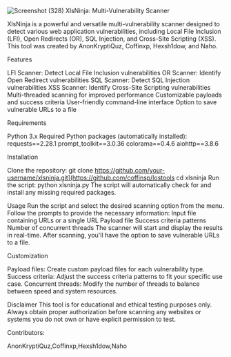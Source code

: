 ![Screenshot (328)](https://github.com/user-attachments/assets/788bbddf-02ad-49c7-89e7-e1979a8c92ab)
XlsNinja: Multi-Vulnerability Scanner


XlsNinja is a powerful and versatile multi-vulnerability scanner designed to detect various web application vulnerabilities, including Local File Inclusion (LFI), Open Redirects (OR), SQL Injection, and Cross-Site Scripting (XSS). This tool was created by AnonKryptiQuz, Coffinxp, Hexsh1dow, and Naho.

Features

LFI Scanner: Detect Local File Inclusion vulnerabilities
OR Scanner: Identify Open Redirect vulnerabilities
SQL Scanner: Detect SQL Injection vulnerabilities
XSS Scanner: Identify Cross-Site Scripting vulnerabilities
Multi-threaded scanning for improved performance
Customizable payloads and success criteria
User-friendly command-line interface
Option to save vulnerable URLs to a file

Requirements

Python 3.x
Required Python packages (automatically installed):
requests==2.28.1
prompt_toolkit==3.0.36
colorama==0.4.6
aiohttp==3.8.6

Installation

Clone the repository:
git clone https://github.com/your-username/xlsninja.git](https://github.com/coffinsp/lostools
cd xlsninja
Run the script:
python xlsninja.py
The script will automatically check for and install any missing required packages.

Usage
Run the script and select the desired scanning option from the menu.
Follow the prompts to provide the necessary information:
Input file containing URLs or a single URL
Payload file
Success criteria patterns
Number of concurrent threads
The scanner will start and display the results in real-time.
After scanning, you'll have the option to save vulnerable URLs to a file.

Customization

Payload files: Create custom payload files for each vulnerability type.
Success criteria: Adjust the success criteria patterns to fit your specific use case.
Concurrent threads: Modify the number of threads to balance between speed and system resources.

Disclaimer
This tool is for educational and ethical testing purposes only. Always obtain proper authorization before scanning any websites or systems you do not own or have explicit permission to test.

Contributors:

AnonKryptiQuz,Coffinxp,Hexsh1dow,Naho
